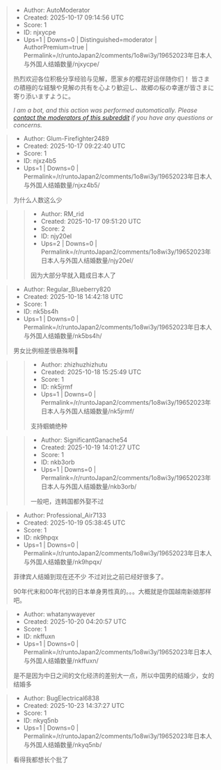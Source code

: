 > - Author: AutoModerator
> - Created: 2025-10-17 09:14:56 UTC
> - Score: 1
> - ID: njxycpe
> - Ups=1 | Downs=0 | Distinguished=moderator | AuthorPremium=true | Permalink=/r/runtoJapan2/comments/1o8wi3y/19652023年日本人与外国人结婚数量/njxycpe/
>
> 热烈欢迎各位积极分享经验与见解，愿家乡的樱花好运伴随你们！
> 皆さまの積極的な経験や見解の共有を心より歓迎し、故郷の桜の幸運が皆さまに寄り添いますように。
> 
> *I am a bot, and this action was performed automatically. Please [contact the moderators of this subreddit](/message/compose/?to=/r/runtoJapan2) if you have any questions or concerns.*

> - Author: Glum-Firefighter2489
> - Created: 2025-10-17 09:22:40 UTC
> - Score: 1
> - ID: njxz4b5
> - Ups=1 | Downs=0 | Permalink=/r/runtoJapan2/comments/1o8wi3y/19652023年日本人与外国人结婚数量/njxz4b5/
>
> 为什么人数这么少

>> - Author: RM_rid
>> - Created: 2025-10-17 09:51:20 UTC
>> - Score: 2
>> - ID: njy20el
>> - Ups=2 | Downs=0 | Permalink=/r/runtoJapan2/comments/1o8wi3y/19652023年日本人与外国人结婚数量/njy20el/
>>
>> 因为大部分早就入籍成日本人了

> - Author: Regular_Blueberry820
> - Created: 2025-10-18 14:42:18 UTC
> - Score: 1
> - ID: nk5bs4h
> - Ups=1 | Downs=0 | Permalink=/r/runtoJapan2/comments/1o8wi3y/19652023年日本人与外国人结婚数量/nk5bs4h/
>
> 男女比例相差很悬殊啊🤔

>> - Author: zhizhuzhizhutu
>> - Created: 2025-10-18 15:25:49 UTC
>> - Score: 1
>> - ID: nk5jrmf
>> - Ups=1 | Downs=0 | Permalink=/r/runtoJapan2/comments/1o8wi3y/19652023年日本人与外国人结婚数量/nk5jrmf/
>>
>> 支持蝈蝻绝种

>> - Author: SignificantGanache54
>> - Created: 2025-10-19 14:01:27 UTC
>> - Score: 1
>> - ID: nkb3orb
>> - Ups=1 | Downs=0 | Permalink=/r/runtoJapan2/comments/1o8wi3y/19652023年日本人与外国人结婚数量/nkb3orb/
>>
>> 一般吧，连韩国都外娶不过

> - Author: Professional_Air7133
> - Created: 2025-10-19 05:38:45 UTC
> - Score: 1
> - ID: nk9hpqx
> - Ups=1 | Downs=0 | Permalink=/r/runtoJapan2/comments/1o8wi3y/19652023年日本人与外国人结婚数量/nk9hpqx/
>
> 菲律宾人结婚到现在还不少 不过对比之前已经好很多了。
> 
> 90年代末和00年代初的日本单身男性真的。。。大概就是你国越南新娘那样吧。

> - Author: whatanywayever
> - Created: 2025-10-20 04:20:57 UTC
> - Score: 1
> - ID: nkffuxn
> - Ups=1 | Downs=0 | Permalink=/r/runtoJapan2/comments/1o8wi3y/19652023年日本人与外国人结婚数量/nkffuxn/
>
> 是不是因为中日之间的文化经济的差别大一点，所以中国男的结婚少，女的结婚多

> - Author: BugElectrical6838
> - Created: 2025-10-23 14:37:27 UTC
> - Score: 1
> - ID: nkyq5nb
> - Ups=1 | Downs=0 | Permalink=/r/runtoJapan2/comments/1o8wi3y/19652023年日本人与外国人结婚数量/nkyq5nb/
>
> 看得我都想长个批了
